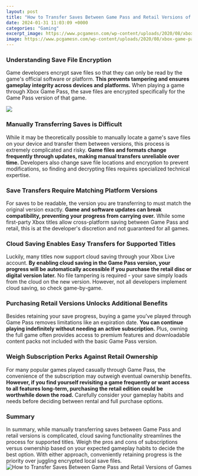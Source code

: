 ```yaml
---
layout: post
title: "How to Transfer Saves Between Game Pass and Retail Versions of Games"
date: 2024-01-31 11:03:09 +0000
categories: "Gaming"
excerpt_image: https://www.pcgamesn.com/wp-content/uploads/2020/08/xbox-game-pass-for-pc.jpg
image: https://www.pcgamesn.com/wp-content/uploads/2020/08/xbox-game-pass-for-pc.jpg
---
```


### Understanding Save File Encryption 
Game developers encrypt save files so that they can only be read by the game's official software or platform. **This prevents tampering and ensures gameplay integrity across devices and platforms.** When playing a game through Xbox Game Pass, the save files are encrypted specifically for the Game Pass version of that game.

![](https://i.ytimg.com/vi/OpjZmixO0ww/maxresdefault.jpg)
### Manually Transferring Saves is Difficult
While it may be theoretically possible to manually locate a game's save files on your device and transfer them between versions, this process is extremely complicated and risky. **Game files and formats change frequently through updates, making manual transfers unreliable over time.** Developers also change save file locations and encryption to prevent modifications, so finding and decrypting files requires specialized technical expertise.
### Save Transfers Require Matching Platform Versions 
For saves to be readable, the version you are transferring to must match the original version exactly. **Game and software updates can break compatibility, preventing your progress from carrying over.** While some first-party Xbox titles allow cross-platform saving between Game Pass and retail, this is at the developer's discretion and not guaranteed for all games.
### Cloud Saving Enables Easy Transfers for Supported Titles
Luckily, many titles now support cloud saving through your Xbox Live account. **By enabling cloud saving in the Game Pass version, your progress will be automatically accessible if you purchase the retail disc or digital version later.** No file tampering is required - your save simply loads from the cloud on the new version. However, not all developers implement cloud saving, so check game-by-game.
### Purchasing Retail Versions Unlocks Additional Benefits  
Besides retaining your save progress, buying a game you've played through Game Pass removes limitations like an expiration date. **You can continue playing indefinitely without needing an active subscription.** Plus, owning the full game often provides access to premium features and downloadable content packs not included with the basic Game Pass version.
### Weigh Subscription Perks Against Retail Ownership 
For many popular games played casually through Game Pass, the convenience of the subscription may outweigh eventual ownership benefits. **However, if you find yourself revisiting a game frequently or want access to all features long-term, purchasing the retail edition could be worthwhile down the road.** Carefully consider your gameplay habits and needs before deciding between rental and full purchase options.
### Summary
In summary, while manually transferring saves between Game Pass and retail versions is complicated, cloud saving functionality streamlines the process for supported titles. Weigh the pros and cons of subscriptions versus ownership based on your expected gameplay habits to decide the best option. With either approach, conveniently retaining progress is the priority over juggling encrypted local save files.
![How to Transfer Saves Between Game Pass and Retail Versions of Games](https://www.pcgamesn.com/wp-content/uploads/2020/08/xbox-game-pass-for-pc.jpg)